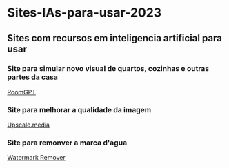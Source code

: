 # Sites-IAs-para-usar-2023

## Sites com recursos em inteligencia artificial para usar

### Site para simular novo visual de quartos, cozinhas e outras partes da casa

[RoomGPT](https://www.roomgpt.io/ "Link Room GPT")

### Site para melhorar a qualidade da imagem

[Upscale.media](https://www.upscale.media/pt "Upscale media")

### Site para remonver a marca d'água

[Watermark Remover](https://www.watermarkremover.io/pt/upload "Watermark Remover")
